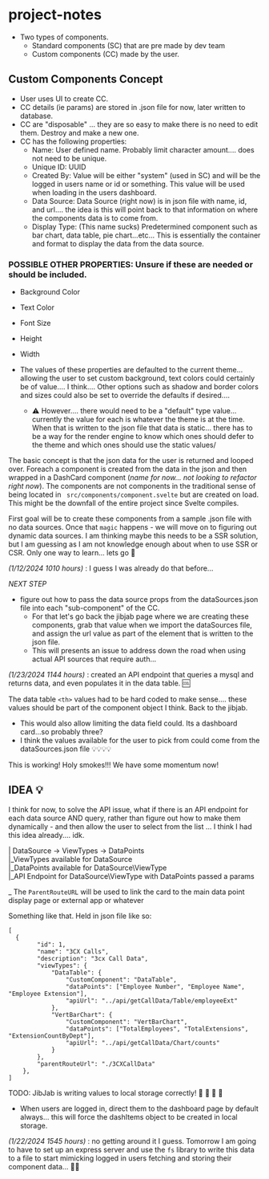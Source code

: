 # project-notes

- Two types of components.
  - Standard components (SC) that are pre made by dev team
  - Custom components (CC) made by the user.

## Custom Components Concept

- User uses UI to create CC.
- CC details (ie params) are stored in .json file for now, later written to database.
- CC are "disposable" ... they are so easy to make there is no need to edit them. Destroy and make a new one.
- CC has the following properties:
  - Name: User defined name. Probably limit character amount.... does not need to be unique.
  - Unique ID: UUID
  - Created By: Value will be either "system" (used in SC) and will be the logged in users name or id or something. This value will be used when loading in the users dashboard.
  - Data Source: Data Source (right now) is in json file with name, id, and url.... the idea is this will point back to that information on where the components data is to come from.
  - Display Type: (This name sucks) Predetermined component such as bar chart, data table, pie chart...etc... This is essentially the container and format to display the data from the data source.

### POSSIBLE OTHER PROPERTIES: Unsure if these are needed or should be included.

- Background Color
- Text Color
- Font Size
- Height
- Width
- The values of these properties are defaulted to the current theme... allowing the user to set custom background, text colors could certainly be of value.... I think.... Other options such as shadow and border colors and sizes could also be set to override the defaults if desired....

  - ⚠️ However.... there would need to be a "default" type value... currently the value for each is whatever the theme is at the time. When that is written to the json file that data is static... there has to be a way for the render engine to know which ones should defer to the theme and which ones should use the static values/

The basic concept is that the json data for the user is returned and looped over. Foreach a component is created from the data in the json and then wrapped in a DashCard component (_name for now... not looking to refactor right now_). The components are not components in the traditional sense of being located in ` src/components/component.svelte` but are created on load. This might be the downfall of the entire project since Svelte compiles.

First goal will be to create these components from a sample .json file with no data sources. Once that `magic` happens - we will move on to figuring out dynamic data sources. I am thinking maybe this needs to be a SSR solution, but I am guessing as I am not knowledge enough about when to use SSR or CSR. Only one way to learn... lets go 🚀

_(1/12/2024 1010 hours)_ : I guess I was already do that before...

_*NEXT STEP*_

- figure out how to pass the data source props from the dataSources.json file into each "sub-component" of the CC.
  - For that let's go back the jibjab page where we are creating these components, grab that value when we import the dataSources file, and assign the url value as part of the element that is written to the json file.
  - This will presents an issue to address down the road when using actual API sources that require auth...

_(1/23/2024 1144 hours)_ : created an API endpoint that queries a mysql and returns data, and even populates it in the data table. 🆒

The data table `<th>` values had to be hard coded to make sense.... these values should be part of the component object I think. Back to the jibjab.

- This would also allow limiting the data field could. Its a dashboard card...so probably three?
- I think the values available for the user to pick from could come from the dataSources.json file 💡💡💡💡

This is working! Holy smokes!!! We have some momentum now!

## IDEA 💡

I think for now, to solve the API issue, what if there is an API endpoint for each data source AND query, rather than figure out how to make them dynamically - and then allow the user to select from the list ... I think I had this idea already.... idk.

| DataSource -> ViewTypes -> DataPoints <br/>
|\_ViewTypes available for DataSource <br/>
|\_DataPoints available for DataSource\ViewType <br/>
|\_API Endpoint for DataSource\ViewType with DataPoints passed a params <br/>

\_ The `ParentRouteURL` will be used to link the card to the main data point display page or external app or whatever

Something like that. Held in json file like so:

```
[
  {
		"id": 1,
		"name": "3CX Calls",
		"description": "3cx Call Data",
		"viewTypes": {
			"DataTable": {
				"CustomComponent": "DataTable",
				"dataPoints": ["Employee Number", "Employee Name", "Employee Extension"],
				"apiUrl": "../api/getCallData/Table/employeeExt"
			},
			"VertBarChart": {
				"CustomComponent": "VertBarChart",
				"dataPoints": ["TotalEmployees", "TotalExtensions", "ExtensionCountByDept"],
				"apiUrl": "../api/getCallData/Chart/counts"
			}
		},
		"parentRouteUrl": "./3CXCallData"
	},
]
```

TODO: JibJab is writing values to local storage correctly! 🙌 🙌 🙌 🙌

- When users are logged in, direct them to the dashboard page by default always... this will force the dashItems object to be created in local storage.

_(1/22/2024 1545 hours)_ : no getting around it I guess. Tomorrow I am going to have to set up an express server and use the `fs` library to write this data to a file to start mimicking logged in users fetching and storing their component data... 😬🤓
